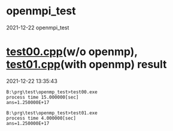 # openmpi_test
2021-12-22
openmpi_test
# [test00.cpp](./test00.cpp)(w/o openmp), [test01.cpp](./test01.cpp)(with openmp) result
2021-12-22 13:35:43
```
B:\prg\test\openmp_test>test00.exe
process time 15.000000[sec]
ans=1.250000E+17

B:\prg\test\openmp_test>test01.exe
process time 4.000000[sec]
ans=1.250000E+17
```
